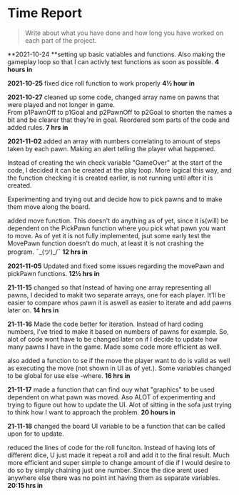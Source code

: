 # Time Report

> Write about what you have done and how long you have worked on each part of the project.

**2021-10-24 **setting up basic vatiables and functions. Also making the gameplay loop so that I can activly test functions as soon as possible.
**4 hours in**

**2021-10-25** fixed dice roll function to work properly
**4½ hour in**

**2021-10-27** cleaned up some code, changed array name on pawns that were played and not longer in game.  
From p1PawnOff to p1Goal and p2PawnOff to p2Goal to shorten the names a bit and be clearer that they're in goal. Reordered som parts of the code and added rules.
**7 hrs in**

**2021-11-02** added an array with numbers correlating to amount of steps taken by each pawn. Making an alert telling the player what happened.

Instead of creating the win check variable "GameOver" at the start of the code, I decided it can be created at the play loop. More logical this way, and the function checking it is created earlier, is not running until after it is created.

Experimenting and trying out and decide how to pick pawns
and to make them move along the board.

added move function. This doesn't do anything as of yet, since it is(will) be dependent on the PickPawn function where you pick what pawn you want to move. As of yet it is not fully implemented, jsut some early test the MovePawn function doesn't do much, at least it is not crashing the program. ¯\_(ツ)_/¯
**12 hrs in**

**2021-11-05** Updated and fixed some issues regarding the movePawn and pickPawn functions.
**12½ hrs in**

**21-11-15** changed so that Instead of having one array representing all pawns, I decided to makit two separate arrays, one for each player. It'll be easier to compare whos pawn it is aswell as easier to iterate and add pawns later on.
**14 hrs in**

**21-11-16** Made the code better for iteration. Instead of hard coding numbers, I've tried to make it based on numbers of pawns for example. So, alot of code wont have to be changed later on if I decide to update how many pawns I have in the game. Made some code more efficient as well.

also added a function to se if the move the player want to do is valid as well as executing the move (not shown in UI as of yet.). Some variables changed to be global for use else -where. 
**16 hrs in**

**21-11-17** made a function that can find ouy what "graphics" to be used dependent on what pawn was moved. Aso ALOT of experimenting and trying to figure out how to update the UI. Alot of sitting in the sofa just trying to think how I want to approach the problem.
**20 hours in**

**21-11-18** changed the board UI variable to be a function that can be called upon for to update.

reduced the lines of code for the roll funciton. Instead of having lots of different dice, U just made it repeat a roll and add it to the final result. Much more efficient and super simple to change amount of die if I would desire to do so by simply chaining just one number. Since the dice arent used anywhere else there was no point int having them as separate variables.
**20:15 hrs in**
